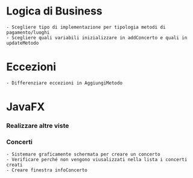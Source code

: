 # Logica di Business
	- Scegliere tipo di implementazione per tipologia metodi di pagamento/luoghi
	- Scegliere quali variabili inizializzare in addConcerto e quali in updateMetodo
	
# Eccezioni
	- Differenziare eccezioni in AggiungiMetodo
	
# JavaFX
### Realizzare altre viste
		
### Concerti
	- Sistemare graficamente schermata per creare un concerto
	- Verificare perché non vengono viusalizzati nella lista i concerti creati 
	- Creare finestra infoConcerto